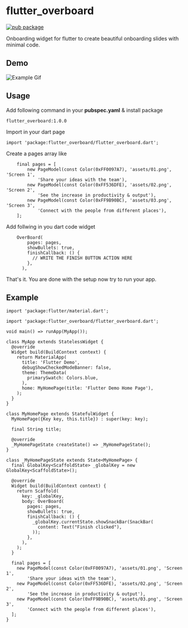 # flutter_overboard  
[![pub package](https://img.shields.io/badge/pub-v1.0.5-blue)](https://pub.dev/packages/flutter_overboard)  


Onboarding widget for flutter to create beautiful onboarding slides with minimal code.


## Demo   
 ![Example Gif](https://github.com/kumar-aakash86/flutter_overboard/blob/master/screenshots/example.gif)


## Usage
Add following command in your **pubspec.yaml** & install package

`flutter_overboard:1.0.0`
    


Import in your dart page
```
import 'package:flutter_overboard/flutter_overboard.dart';
```  
  
  
Create a pages array like   
```
    final pages = [
        new PageModel(const Color(0xFF0097A7), 'assets/01.png', 'Screen 1',
            'Share your ideas with the team'),
        new PageModel(const Color(0xFF536DFE), 'assets/02.png', 'Screen 2',
            'See the increase in productivity & output'),
        new PageModel(const Color(0xFF9B90BC), 'assets/03.png', 'Screen 3',
            'Connect with the people from different places'),
    ];
```   
  
  
Add follwing in you dart code widget
```
    OverBoard(
        pages: pages,
        showBullets: true,
        finishCallback: () {
          // WRITE THE FINISH BUTTON ACTION HERE
        },
      ),
```
  
  

That's it. You are done with the setup now try to run your app.

## Example
```
import 'package:flutter/material.dart';

import 'package:flutter_overboard/flutter_overboard.dart';

void main() => runApp(MyApp());

class MyApp extends StatelessWidget {
  @override
  Widget build(BuildContext context) {
    return MaterialApp(
      title: 'Flutter Demo',
      debugShowCheckedModeBanner: false,
      theme: ThemeData(
        primarySwatch: Colors.blue,
      ),
      home: MyHomePage(title: 'Flutter Demo Home Page'),
    );
  }
}

class MyHomePage extends StatefulWidget {
  MyHomePage({Key key, this.title}) : super(key: key);

  final String title;

  @override
  _MyHomePageState createState() => _MyHomePageState();
}

class _MyHomePageState extends State<MyHomePage> {
  final GlobalKey<ScaffoldState> _globalKey = new GlobalKey<ScaffoldState>();

  @override
  Widget build(BuildContext context) {
    return Scaffold(
      key: _globalKey,
      body: OverBoard(
        pages: pages,
        showBullets: true,
        finishCallback: () {
          _globalKey.currentState.showSnackBar(SnackBar(
            content: Text("Finish clicked"),
          ));
        },
      ),
    );
  }

  final pages = [
    new PageModel(const Color(0xFF0097A7), 'assets/01.png', 'Screen 1',
        'Share your ideas with the team'),
    new PageModel(const Color(0xFF536DFE), 'assets/02.png', 'Screen 2',
        'See the increase in productivity & output'),
    new PageModel(const Color(0xFF9B90BC), 'assets/03.png', 'Screen 3',
        'Connect with the people from different places'),
  ];
}
```